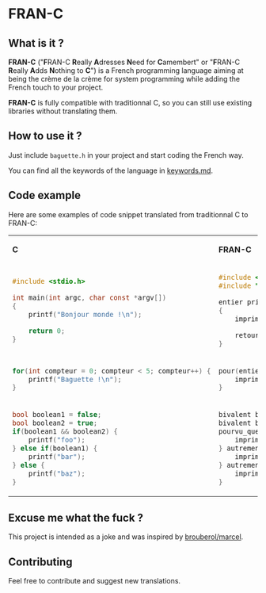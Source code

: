 # FRAN-C

## What is it ?

**FRAN-C** ("**F**RAN-C **R**eally **A**dresses **N**eed for **C**amembert" or "**F**RAN-C **R**eally **A**dds **N**othing to **C**") is a French programming language aiming at being the crème de la crème for system programming while adding the French touch to your project.

**FRAN-C** is fully compatible with traditionnal C, so you can still use existing libraries without translating them.

## How to use it ?

Just include `baguette.h` in your project and start coding the French way.

You can find all the keywords of the language in [keywords.md](keywords.md).

## Code example

Here are some examples of code snippet translated from traditionnal C to FRAN-C:

<table>
<tr>
<td>

**C** 

</td>
<td>

**FRAN-C**

</td>
</tr>
<tr>
<td>

```C
#include <stdio.h>

int main(int argc, char const *argv[])
{
    printf("Bonjour monde !\n");

    return 0;
}
```

</td>
<td>

```C
#include <stdio.h>
#include "baguette.h"

entier principale(entier argc, caractère immuable *argv[])
{
    imprimerf("Bonjour monde !\n");

    retourner 0;
}
```

</td>
</tr>
<tr></tr>
<tr>
<td>

```C
for(int compteur = 0; compteur < 5; compteur++) {
    printf("Baguette !\n");
}
```

</td>
<td>

```C
pour(entier compteur = 0; compteur < 5; compteur++) {
    imprimerf("Baguette !\n");
}
```

</td>
</tr>
<tr></tr>
<tr>
<td> 

```C
bool boolean1 = false;
bool boolean2 = true;
if(boolean1 && boolean2) {
    printf("foo");
} else if(boolean1) {
    printf("bar");
} else {
    printf("baz");
}
```

</td>
<td>

```C
bivalent boolean1 = inexact;
bivalent boolean2 = exact;
pourvu_que(boolean1 && boolean2) {
    imprimerf("foo");
} autrement pourvu_que(boolean1) {
    imprimerf("bar");
} autrement {
    imprimerf("baz");
}
```

</td>
</tr>
</table>

## Excuse me what the fuck ?

This project is intended as a joke and was inspired by [brouberol/marcel](https://github.com/brouberol/marcel).

## Contributing

Feel free to contribute and suggest new translations.
